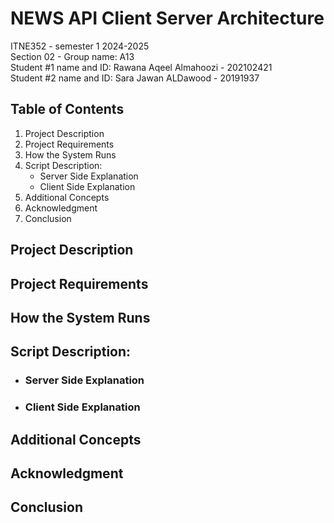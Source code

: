# NEWS API Client Server Architecture 
ITNE352 - semester 1 2024-2025 <br />
Section 02 - Group name: A13 <br/> 
Student #1 name and ID: Rawana Aqeel Almahoozi - 202102421 <br />
Student #2 name and ID: Sara Jawan ALDawood - 20191937 

## Table of Contents
1. Project Description
2. Project Requirements
3. How the System Runs
4. Script Description:
    * Server Side Explanation
    * Client Side Explanation
5. Additional Concepts
6. Acknowledgment
7. Conclusion 


## Project Description

## Project Requirements

## How the System Runs

## Script Description:

* ### Server Side Explanation

* ### Client Side Explanation


## Additional Concepts

## Acknowledgment

## Conclusion




